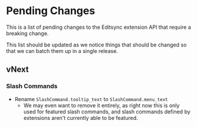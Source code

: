 # Pending Changes

This is a list of pending changes to the Editsync extension API that require a breaking change.

This list should be updated as we notice things that should be changed so that we can batch them up in a single release.

## vNext

### Slash Commands

- Rename `SlashCommand.tooltip_text` to `SlashCommand.menu_text`
  - We may even want to remove it entirely, as right now this is only used for featured slash commands, and slash commands defined by extensions aren't currently able to be featured.
